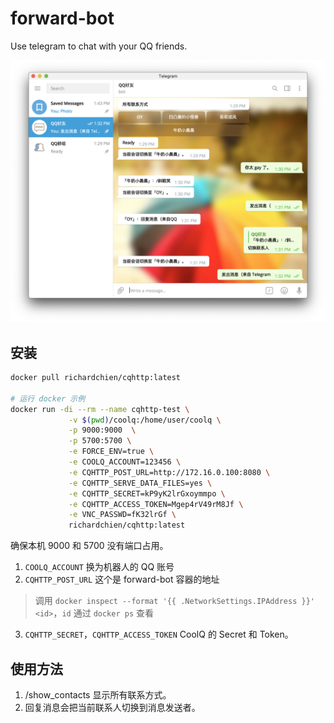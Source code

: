 # forward-bot

Use telegram to chat with your QQ friends.

![效果](/images/12-24.png)

## 安装

```bash
docker pull richardchien/cqhttp:latest

# 运行 docker 示例
docker run -di --rm --name cqhttp-test \
             -v $(pwd)/coolq:/home/user/coolq \
             -p 9000:9000  \
             -p 5700:5700 \
             -e FORCE_ENV=true \
             -e COOLQ_ACCOUNT=123456 \
             -e CQHTTP_POST_URL=http://172.16.0.100:8080 \
             -e CQHTTP_SERVE_DATA_FILES=yes \
             -e CQHTTP_SECRET=kP9yK2lrGxoymmpo \
             -e CQHTTP_ACCESS_TOKEN=Mgep4rV49rM8Jf \
             -e VNC_PASSWD=fK32lrGf \
             richardchien/cqhttp:latest
```

确保本机 9000 和 5700 没有端口占用。

1. `COOLQ_ACCOUNT` 换为机器人的 QQ 账号
2. `CQHTTP_POST_URL` 这个是 forward-bot 容器的地址

> 调用 `docker inspect --format '{{ .NetworkSettings.IPAddress }}' <id>`，`id` 通过 `docker ps` 查看

3. `CQHTTP_SECRET`，`CQHTTP_ACCESS_TOKEN` CoolQ 的 Secret 和 Token。


## 使用方法

1. /show_contacts 显示所有联系方式。
2. 回复消息会把当前联系人切换到消息发送者。